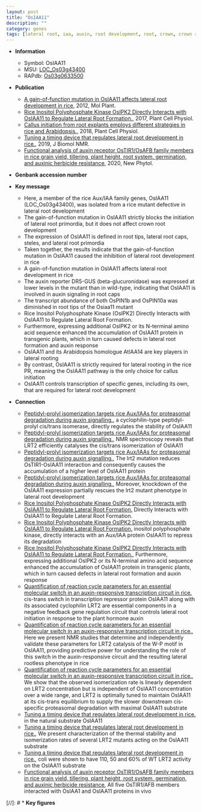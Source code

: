 ```yaml
---
layout: post
title: "OsIAA11"
description: ""
category: genes
tags: [lateral root, iaa, auxin, root development, root, crown, crown root, Kinase, auxin response, development]
---
```


* **Information**  
    + Symbol: OsIAA11  
    + MSU: [LOC_Os03g43400](http://rice.plantbiology.msu.edu/cgi-bin/ORF_infopage.cgi?orf=LOC_Os03g43400)  
    + RAPdb: [Os03g0633500](http://rapdb.dna.affrc.go.jp/viewer/gbrowse_details/irgsp1?name=Os03g0633500)  

* **Publication**  
    + [A gain-of-function mutation in OsIAA11 affects lateral root development in rice](http://www.ncbi.nlm.nih.gov/pubmed?term=A+gain-of-function+mutation+in+OsIAA11+affects+lateral+root+development+in+rice%5BTitle%5D), 2012, Mol Plant.
    + [Rice Inositol Polyphosphate Kinase OsIPK2 Directly Interacts with OsIAA11 to Regulate Lateral Root Formation.](http://www.ncbi.nlm.nih.gov/pubmed?term=Rice+Inositol+Polyphosphate+Kinase+OsIPK2+Directly+Interacts+with+OsIAA11+to+Regulate+Lateral+Root+Formation.%5BTitle%5D), 2017, Plant Cell Physiol.
    + [Callus initiation from root explants employs different strategies in rice and Arabidopsis.](http://www.ncbi.nlm.nih.gov/pubmed?term=Callus+initiation+from+root+explants+employs+different+strategies+in+rice+and+Arabidopsis.%5BTitle%5D), 2018, Plant Cell Physiol.
    + [Tuning a timing device that regulates lateral root development in rice.](http://www.ncbi.nlm.nih.gov/pubmed?term=Tuning+a+timing+device+that+regulates+lateral+root+development+in+rice.%5BTitle%5D), 2019, J Biomol NMR.
    + [Functional analysis of auxin receptor OsTIR1/OsAFB family members in rice grain yield, tillering, plant height, root system, germination, and auxinic herbicide resistance](http://www.ncbi.nlm.nih.gov/pubmed?term=Functional+analysis+of+auxin+receptor+OsTIR1/OsAFB+family+members+in+rice+grain+yield,+tillering,+plant+height,+root+system,+germination,+and+auxinic+herbicide+resistance%5BTitle%5D), 2020, New Phytol.

* **Genbank accession number**  

* **Key message**  
    + Here, a member of the rice Aux/IAA family genes, OsIAA11 (LOC_Os03g43400), was isolated from a rice mutant defective in lateral root development
    + The gain-of-function mutation in OsIAA11 strictly blocks the initiation of lateral root primordia, but it does not affect crown root development
    + The expression of OsIAA11 is defined in root tips, lateral root caps, steles, and lateral root primordia
    + Taken together, the results indicate that the gain-of-function mutation in OsIAA11 caused the inhibition of lateral root development in rice
    + A gain-of-function mutation in OsIAA11 affects lateral root development in rice
    + The auxin reporter DR5-GUS (beta-glucuronidase) was expressed at lower levels in the mutant than in wild-type, indicating that OsIAA11 is involved in auxin signaling in root caps
    + The transcript abundance of both OsPIN1b and OsPIN10a was diminished in root tips of the Osiaa11 mutant
    + Rice Inositol Polyphosphate Kinase (OsIPK2) Directly Interacts with OsIAA11 to Regulate Lateral Root Formation.
    + Furthermore, expressing additional OsIPK2 or its N-terminal amino acid sequence enhanced the accumulation of OsIAA11 protein in transgenic plants, which in turn caused defects in lateral root formation and auxin response
    + OsIAA11 and its Arabidopsis homologue AtIAA14 are key players in lateral rooting
    + By contrast, OsIAA11 is strictly required for lateral rooting in the rice PR, meaning the OsIAA11 pathway is the only choice for callus initiation
    + OsIAA11 controls transcription of specific genes, including its own, that are required for lateral root development

* **Connection**  
    + [Peptidyl-prolyl isomerization targets rice Aux/IAAs for proteasomal degradation during auxin signalling.](LRT2), a cyclophilin-type peptidyl-prolyl cis/trans isomerase, directly regulates the stability of OsIAA11
    + [Peptidyl-prolyl isomerization targets rice Aux/IAAs for proteasomal degradation during auxin signalling.](http://www.ncbi.nlm.nih.gov/pubmed?term=Peptidyl-prolyl+isomerization+targets+rice+Aux/IAAs+for+proteasomal+degradation+during+auxin+signalling.%5BTitle%5D), NMR spectroscopy reveals that LRT2 efficiently catalyses the cis/trans isomerization of OsIAA11
    + [Peptidyl-prolyl isomerization targets rice Aux/IAAs for proteasomal degradation during auxin signalling.](http://www.ncbi.nlm.nih.gov/pubmed?term=Peptidyl-prolyl+isomerization+targets+rice+Aux/IAAs+for+proteasomal+degradation+during+auxin+signalling.%5BTitle%5D), The lrt2 mutation reduces OsTIR1-OsIAA11 interaction and consequently causes the accumulation of a higher level of OsIAA11 protein
    + [Peptidyl-prolyl isomerization targets rice Aux/IAAs for proteasomal degradation during auxin signalling.](http://www.ncbi.nlm.nih.gov/pubmed?term=Peptidyl-prolyl+isomerization+targets+rice+Aux/IAAs+for+proteasomal+degradation+during+auxin+signalling.%5BTitle%5D), Moreover, knockdown of the OsIAA11 expression partially rescues the lrt2 mutant phenotype in lateral root development
    + [Rice Inositol Polyphosphate Kinase OsIPK2 Directly Interacts with OsIAA11 to Regulate Lateral Root Formation.](OsIPK2) Directly Interacts with OsIAA11 to Regulate Lateral Root Formation.
    + [Rice Inositol Polyphosphate Kinase OsIPK2 Directly Interacts with OsIAA11 to Regulate Lateral Root Formation.](Oryza+sativa) inositol polyphosphate kinase, directly interacts with an Aux/IAA protein OsIAA11 to repress its degradation
    + [Rice Inositol Polyphosphate Kinase OsIPK2 Directly Interacts with OsIAA11 to Regulate Lateral Root Formation.](http://www.ncbi.nlm.nih.gov/pubmed?term=Rice+Inositol+Polyphosphate+Kinase+OsIPK2+Directly+Interacts+with+OsIAA11+to+Regulate+Lateral+Root+Formation.%5BTitle%5D),  Furthermore, expressing additional OsIPK2 or its N-terminal amino acid sequence enhanced the accumulation of OsIAA11 protein in transgenic plants, which in turn caused defects in lateral root formation and auxin response
    + [Quantification of reaction cycle parameters for an essential molecular switch in an auxin-responsive transcription circuit in rice.](W-P) cis-trans switch in transcription repressor protein OsIAA11 along with its associated cyclophilin LRT2 are essential components in a negative feedback gene regulation circuit that controls lateral root initiation in response to the plant hormone auxin
    + [Quantification of reaction cycle parameters for an essential molecular switch in an auxin-responsive transcription circuit in rice.](http://www.ncbi.nlm.nih.gov/pubmed?term=Quantification+of+reaction+cycle+parameters+for+an+essential+molecular+switch+in+an+auxin-responsive+transcription+circuit+in+rice.%5BTitle%5D),  Here we present NMR studies that determine and independently validate these parameters for LRT2 catalysis of the W-P motif in OsIAA11, providing predictive power for understanding the role of this switch in the auxin-responsive circuit and the resulting lateral rootless phenotype in rice
    + [Quantification of reaction cycle parameters for an essential molecular switch in an auxin-responsive transcription circuit in rice.](http://www.ncbi.nlm.nih.gov/pubmed?term=Quantification+of+reaction+cycle+parameters+for+an+essential+molecular+switch+in+an+auxin-responsive+transcription+circuit+in+rice.%5BTitle%5D),  We show that the observed isomerization rate is linearly dependent on LRT2 concentration but is independent of OsIAA11 concentration over a wide range, and LRT2 is optimally tuned to maintain OsIAA11 at its cis-trans equilibrium to supply the slower downstream cis-specific proteasomal degradation with maximal OsIAA11 substrate
    + [Tuning a timing device that regulates lateral root development in rice.](104W-P105) in the natural substrate OsIAA11
    + [Tuning a timing device that regulates lateral root development in rice.](http://www.ncbi.nlm.nih.gov/pubmed?term=Tuning+a+timing+device+that+regulates+lateral+root+development+in+rice.%5BTitle%5D),  We present characterization of the thermal stability and isomerization rates of several LRT2 mutants acting on the OsIAA11 substrate
    + [Tuning a timing device that regulates lateral root development in rice.](http://www.ncbi.nlm.nih.gov/pubmed?term=Tuning+a+timing+device+that+regulates+lateral+root+development+in+rice.%5BTitle%5D),  coli were shown to have 110, 50 and 60% of WT LRT2 activity on the OsIAA11 substrate
    + [Functional analysis of auxin receptor OsTIR1/OsAFB family members in rice grain yield, tillering, plant height, root system, germination, and auxinic herbicide resistance](http://www.ncbi.nlm.nih.gov/pubmed?term=Functional+analysis+of+auxin+receptor+OsTIR1/OsAFB+family+members+in+rice+grain+yield,+tillering,+plant+height,+root+system,+germination,+and+auxinic+herbicide+resistance%5BTitle%5D),  All five OsTIR1/AFB members interacted with OsIAA1 and OsIAA11 proteins in vivo

[//]: # * **Key figures**  


